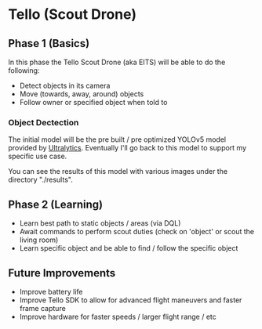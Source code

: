 # Tello (Scout Drone)

## Phase 1 (Basics)

In this phase the Tello Scout Drone (aka EITS) will be able to do the following:
- Detect objects in its camera
- Move (towards, away, around) objects
- Follow owner or specified object when told to

### Object Dectection
The initial model will be the pre built / pre optimized YOLOv5 model provided by [Ultralytics](https://github.com/ultralytics/yolov5).
Eventually I'll go back to this model to support my specific use case.

You can see the results of this model with various images under the directory "./results".


## Phase 2 (Learning)
- Learn best path to static objects / areas (via DQL)
- Await commands to perform scout duties (check on 'object' or scout the living room)
- Learn specific object and be able to find / follow the specific object

## Future Improvements
- Improve battery life
- Improve Tello SDK to allow for advanced flight maneuvers and faster frame capture
- Improve hardware for faster speeds / larger flight range / etc
